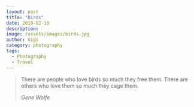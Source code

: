```yaml
---
layout: post
title: "Birds"
date: 2019-02-10
description:
image: /assets/images/birds.jpg
author: Gigi
category: photography
tags:
  - Photography
  - Travel
---
```


> There are people who love birds so much they free them. There are others who love them so much they cage them.
>
> <cite>Gene Wolfe</cite>
